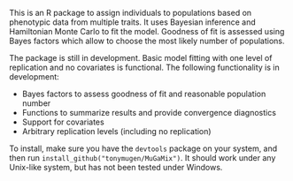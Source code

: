 This is an R package to assign individuals to populations based on phenotypic data from multiple traits. It uses Bayesian inference and Hamiltonian Monte Carlo to fit the model. Goodness of fit is assessed using Bayes factors which allow to choose the most likely number of populations.

The package is still in development. Basic model fitting with one level of replication and no covariates is functional. The following functionality is in development:

 - Bayes factors to assess goodness of fit and reasonable population number
 - Functions to summarize results and provide convergence diagnostics
 - Support for covariates
 - Arbitrary replication levels (including no replication)

To install, make sure you have the `devtools` package on your system, and then run `install_github("tonymugen/MuGaMix")`. It should work under any Unix-like system, but has not been tested under Windows.


